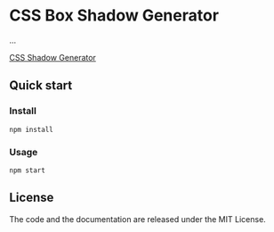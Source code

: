 # CSS Box Shadow Generator

...

[CSS Shadow Generator](http://repo.afracode.com/shadow-generator/)

## Quick start

### Install

`npm install`

### Usage

`npm start`

## License

The code and the documentation are released under the MIT License.
